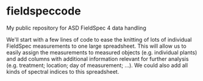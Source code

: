 # fieldspeccode
My public repository for ASD FieldSpec 4 data handling

We'll start with a few lines of code to ease the knitting of lots of individual FieldSpec measurements to one large spreadsheet. This will allow us to easily assign the measurements to measured objects (e.g. individual plants) and add columns with additional information relevant for further analysis (e.g. treatment; location; day of measurement; ...).
We could also add all kinds of spectral indices to this spreadsheet.
